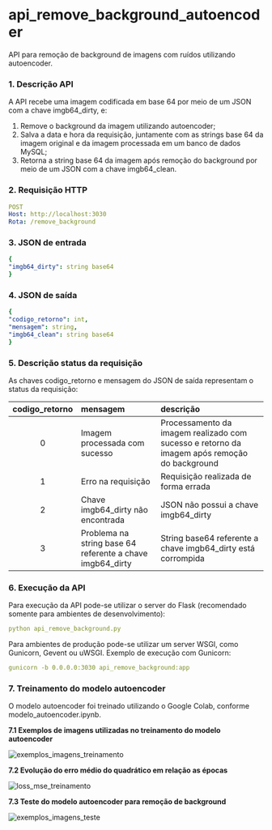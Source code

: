 # api_remove_background_autoencoder

API para remoção de background de imagens com ruídos utilizando autoencoder.

### <b> 1. Descrição API </b>  

A API recebe uma imagem codificada em base 64 por meio de um JSON com a chave imgb64_dirty, e:

<ol>
<li> Remove o background da imagem utilizando autoencoder; </li>
<li> Salva a data e hora da requisição, juntamente com as strings base 64 da imagem original e da imagem processada em um banco de dados MySQL; </li>
<li> Retorna a string base 64 da imagem após remoção do background por meio de um JSON com a chave imgb64_clean. </li>
</ol>

### <b> 2. Requisição HTTP </b>  

```yaml
POST  
Host: http://localhost:3030  
Rota: /remove_background  
```

### <b> 3. JSON de entrada </b>  
```yaml
{
"imgb64_dirty": string base64
}
```

### <b> 4. JSON de saída </b>  

```yaml
{
"codigo_retorno": int,    
"mensagem": string,     
"imgb64_clean": string base64
}
```
### <b> 5. Descrição status da requisição </b>  

As chaves codigo_retorno e mensagem do JSON de saída representam o status da requisição:

codigo_retorno | mensagem                                                  | descrição
:-------------:|:----------------------------------------------------------|:----------
0              | Imagem processada com sucesso                             | Processamento da imagem realizado com sucesso e retorno da imagem após remoção do background
1              | Erro na requisição                                        | Requisição realizada de forma errada 
2              | Chave imgb64_dirty não encontrada                         | JSON não possui a chave imgb64_dirty
3              | Problema na string base 64 referente a chave imgb64_dirty | String base64 referente a chave imgb64_dirty está corrompida

### <b> 6. Execução da API </b>

Para execução da API pode-se utilizar o server do Flask (recomendado somente para ambientes de desenvolvimento):

```yaml
python api_remove_background.py
```
Para ambientes de produção pode-se utilizar um server WSGI, como Gunicorn, Gevent ou uWSGI. Exemplo de execução com Gunicorn:

```yaml
gunicorn -b 0.0.0.0:3030 api_remove_background:app
```
### <b> 7. Treinamento do modelo autoencoder </b>

O modelo autoencoder foi treinado utilizando o Google Colab, conforme modelo_autoencoder.ipynb.

<b> 7.1 Exemplos de imagens utilizadas no treinamento do modelo autoencoder </b>

![exemplos_imagens_treinamento](https://user-images.githubusercontent.com/56976250/100552468-21335f80-3266-11eb-90f6-7ac1af676aee.png)


<b> 7.2 Evolução do erro médio do quadrático em relação as épocas </b>

![loss_mse_treinamento](https://user-images.githubusercontent.com/56976250/100552469-21cbf600-3266-11eb-8689-b333ace22792.png)


<b> 7.3 Teste do modelo autoencoder para remoção de background </b>

![exemplos_imagens_teste](https://user-images.githubusercontent.com/56976250/100552467-20023280-3266-11eb-9d82-bdfae650770e.png)

